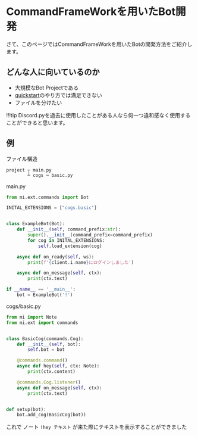 # CommandFrameWorkを用いたBot開発

さて、このページではCommandFrameWorkを用いたBotの開発方法をご紹介します。

## どんな人に向いているのか

- 大規模なBot Projectである
- [quickstart](/quickstart)のやり方では満足できない
- ファイルを分けたい

!!!tip
    Discord.pyを過去に使用したことがある人なら何一つ違和感なく使用することができると思います。

## 例

ファイル構造

```
project ┬ main.py  
        ┴ cogs ─ basic.py
```

main.py

```python
from mi.ext.commands import Bot

INITAL_EXTENSIONS = ["cogs.basic"]


class ExampleBot(Bot):
    def __init__(self, command_prefix:str):
        super().__init__(command_prefix=command_prefix)
        for cog in INITAL_EXTENSIONS:
            self.load_extension(cog)

    async def on_ready(self, ws):
        print(f'{client.i.name}にログインしました')

    async def on_message(self, ctx):
        print(ctx.text)

if __name__ == '__main__':
    bot = ExampleBot('!')

```

cogs/basic.py

```python
from mi import Note
from mi.ext import commands


class BasicCog(commands.Cog):
    def __init__(self, bot):
        self.bot = bot

    @commands.command()
    async def hey(self, ctx: Note):
        print(ctx.content)

    @commands.Cog.listener()
    async def on_message(self, ctx):
        print(ctx.text)


def setup(bot):
    bot.add_cog(BasicCog(bot))
```

これで ノート `!hey テキスト` が来た際にテキストを表示することができました
